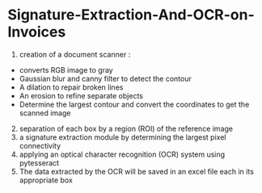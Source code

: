 # Signature-Extraction-And-OCR-on-Invoices </br>
1) creation of a document scanner : </br>
+ converts RGB image to gray </br>
+ Gaussian blur and canny filter to detect the contour </br>
+ A dilation to repair broken lines </br>
+ An erosion to refine separate objects </br>
+ Determine the largest contour and convert the coordinates to get the scanned image </br>
2) separation of each box by a region (ROI) of the reference image </br>
3) a signature extraction module by determining the largest pixel connectivity </br>
4) applying an optical character recognition (OCR) system using pytesseract </br>
5) The data extracted by the OCR will be saved in an excel file each in its appropriate box </br>
